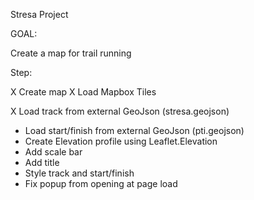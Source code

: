 Stresa Project

GOAL:

Create a map for trail running

Step:

X Create map
X Load Mapbox Tiles

X Load track from external GeoJson (stresa.geojson)
- Load start/finish from external GeoJson (pti.geojson)
- Create Elevation profile using Leaflet.Elevation
- Add scale bar
- Add title
- Style track and start/finish
- Fix popup from opening at page load

